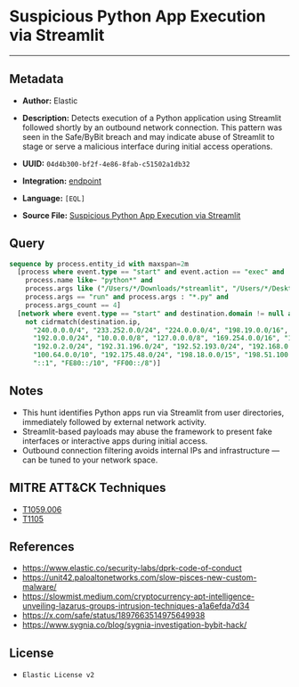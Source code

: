 # Suspicious Python App Execution via Streamlit

---

## Metadata

- **Author:** Elastic
- **Description:** Detects execution of a Python application using Streamlit followed shortly by an outbound network connection. This pattern was seen in the Safe/ByBit breach and may indicate abuse of Streamlit to stage or serve a malicious interface during initial access operations.

- **UUID:** `04d4b300-bf2f-4e86-8fab-c51502a1db32`
- **Integration:** [endpoint](https://docs.elastic.co/integrations/endpoint)
- **Language:** `[EQL]`
- **Source File:** [Suspicious Python App Execution via Streamlit](../queries/execution_suspicious_python_app_execution_via_streamlit.toml)

## Query

```sql
sequence by process.entity_id with maxspan=2m
  [process where event.type == "start" and event.action == "exec" and
    process.name like~ "python*" and
    process.args like ("/Users/*/Downloads/*streamlit", "/Users/*/Desktop/*streamlit", "/Users/*/Documents/*streamlit") and
    process.args == "run" and process.args : "*.py" and
    process.args_count == 4]
  [network where event.type == "start" and destination.domain != null and
    not cidrmatch(destination.ip,
      "240.0.0.0/4", "233.252.0.0/24", "224.0.0.0/4", "198.19.0.0/16", "192.18.0.0/15",
      "192.0.0.0/24", "10.0.0.0/8", "127.0.0.0/8", "169.254.0.0/16", "172.16.0.0/12",
      "192.0.2.0/24", "192.31.196.0/24", "192.52.193.0/24", "192.168.0.0/16", "192.88.99.0/24",
      "100.64.0.0/10", "192.175.48.0/24", "198.18.0.0/15", "198.51.100.0/24", "203.0.113.0/24",
      "::1", "FE80::/10", "FF00::/8")]
```

## Notes

- This hunt identifies Python apps run via Streamlit from user directories, immediately followed by external network activity.
- Streamlit-based payloads may abuse the framework to present fake interfaces or interactive apps during initial access.
- Outbound connection filtering avoids internal IPs and infrastructure — can be tuned to your network space.

## MITRE ATT&CK Techniques

- [T1059.006](https://attack.mitre.org/techniques/T1059/006)
- [T1105](https://attack.mitre.org/techniques/T1105)

## References

- https://www.elastic.co/security-labs/dprk-code-of-conduct
- https://unit42.paloaltonetworks.com/slow-pisces-new-custom-malware/
- https://slowmist.medium.com/cryptocurrency-apt-intelligence-unveiling-lazarus-groups-intrusion-techniques-a1a6efda7d34
- https://x.com/safe/status/1897663514975649938
- https://www.sygnia.co/blog/sygnia-investigation-bybit-hack/

## License

- `Elastic License v2`
